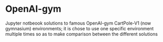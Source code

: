 # OpenAI-gym
Jupyter notbeook solutions to famous OpenAI-gym CartPole-V1 (now gymnasium) environments; it is chose to use one specific environment multiple times so as to make comparison between the different solutions
